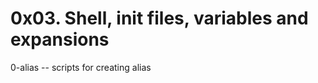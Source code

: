 0x03. Shell, init files, variables and expansions
===================================================

0-alias  --  scripts for creating alias
